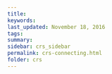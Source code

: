 ```yaml
---
title:  
keywords: 
last_updated: November 18, 2016
tags: 
summary: 
sidebar: crs_sidebar
permalink: crs-connecting.html
folder: crs
---
```


 

